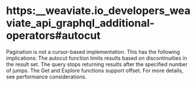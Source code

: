 # https:\_\_weaviate.io_developers_weaviate_api_graphql_additional-operators#autocut

Pagination is not a cursor-based implementation. This has the following implications: The autocut function limits results based on discontinuities in the result set. The query stops returning results after the specified number of jumps. The Get and Explore functions support offset. For more details, see performance considerations.
